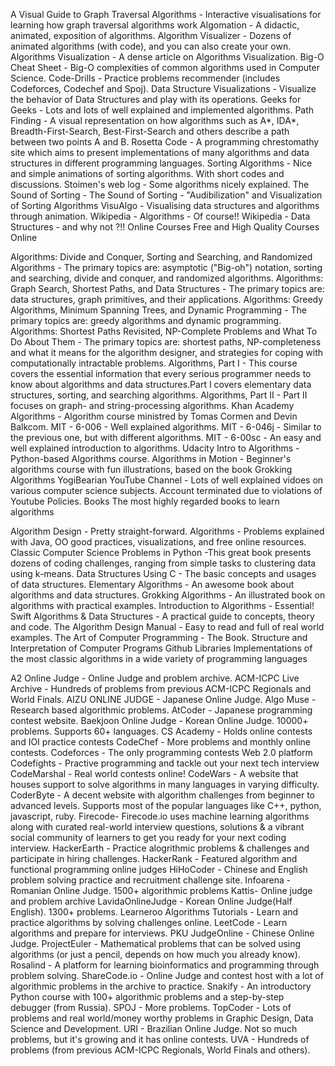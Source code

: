
A Visual Guide to Graph Traversal Algorithms - Interactive visualisations for learning how graph traversal algorithms work
Algomation - A didactic, animated, exposition of algorithms.
Algorithm Visualizer - Dozens of animated algorithms (with code), and you can also create your own.
Algorithms Visualization - A dense article on Algorithms Visualization.
Big-O Cheat Sheet - Big-O complexities of common algorithms used in Computer Science.
Code-Drills - Practice problems recommender (includes Codeforces, Codechef and Spoj).
Data Structure Visualizations - Visualize the behavior of Data Structures and play with its operations.
Geeks for Geeks - Lots and lots of well explained and implemented algorithms.
Path Finding - A visual representation on how algorithms such as A*, IDA*, Breadth-First-Search, Best-First-Search and others describe a path between two points A and B.
Rosetta Code - A programming chrestomathy site which aims to present implementations of many algorithms and data structures in different programming languages.
Sorting Algorithms - Nice and simple animations of sorting algorithms. With short codes and discussions.
Stoimen's web log - Some algorithms nicely explained.
The Sound of Sorting - The Sound of Sorting - "Audibilization" and Visualization of Sorting Algorithms
VisuAlgo - Visualising data structures and algorithms through animation.
Wikipedia - Algorithms - Of course!!
Wikipedia - Data Structures - and why not ?!!
Online Courses
Free and High Quality Courses Online

Algorithms: Divide and Conquer, Sorting and Searching, and Randomized Algorithms - The primary topics are: asymptotic ("Big-oh") notation, sorting and searching, divide and conquer, and randomized algorithms.
Algorithms: Graph Search, Shortest Paths, and Data Structures - The primary topics are: data structures, graph primitives, and their applications.
Algorithms: Greedy Algorithms, Minimum Spanning Trees, and Dynamic Programming - The primary topics are: greedy algorithms and dynamic programming.
Algorithms: Shortest Paths Revisited, NP-Complete Problems and What To Do About Them - The primary topics are: shortest paths, NP-completeness and what it means for the algorithm designer, and strategies for coping with computationally intractable problems.
Algorithms, Part I - This course covers the essential information that every serious programmer needs to know about algorithms and data structures.Part I covers elementary data structures, sorting, and searching algorithms.
Algorithms, Part II - Part II focuses on graph- and string-processing algorithms.
Khan Academy Algorithms - Algorithm course ministred by Tomas Cormen and Devin Balkcom.
MIT - 6-006 - Well explained algorithms.
MIT - 6-046j - Similar to the previous one, but with different algorithms.
MIT - 6-00sc - An easy and well explained introduction to algorithms.
Udacity Intro to Algorithms - Python-based Algorithms course.
Algorithms in Motion - Beginner's algorithms course with fun illustrations, based on the book Grokking Algorithms
YogiBearian YouTube Channel - Lots of well explained vidoes on various computer science subjects. Account terminated due to violations of Youtube Policies.
Books
The most highly regarded books to learn algorithms

Algorithm Design - Pretty straight-forward.
Algorithms - Problems explained with Java, OO good practices, visualizations, and free online resources.
Classic Computer Science Problems in Python -This great book presents dozens of coding challenges, ranging from simple tasks to clustering data using k-means.
Data Structures Using C - The basic concepts and usages of data structures.
Elementary Algorithms - An awesome book about algorithms and data structures.
Grokking Algorithms - An illustrated book on algorithms with practical examples.
Introduction to Algorithms - Essential!
Swift Algorithms & Data Structures - A practical guide to concepts, theory and code.
The Algorithm Design Manual - Easy to read and full of real world examples.
The Art of Computer Programming - The Book.
Structure and Interpretation of Computer Programs
Github Libraries
Implementations of the most classic algorithms in a wide variety of programming languages


A2 Online Judge - Online Judge and problem archive.
ACM-ICPC Live Archive - Hundreds of problems from previous ACM-ICPC Regionals and World Finals.
AIZU ONLINE JUDGE - Japanese Online Judge.
Algo Muse - Research based algorithmic problems.
AtCoder - Japanese programming contest website.
Baekjoon Online Judge - Korean Online Judge. 10000+ problems. Supports 60+ languages.
CS Academy - Holds online contests and IOI practice contests
CodeChef - More problems and monthly online contests.
Codeforces - The only programming contests Web 2.0 platform
Codefights - Practive programming and tackle out your next tech interview
CodeMarshal - Real world contests online!
CodeWars - A website that houses support to solve algorithms in many languages in varying difficulty.
CoderByte - A decent website with algorithm challenges from beginner to advanced levels. Supports most of the popular languages like C++, python, javascript, ruby.
Firecode- Firecode.io uses machine learning algorithms along with curated real-world interview questions, solutions & a vibrant social community of learners to get you ready for your next coding interview.
HackerEarth - Practice alogrithmic problems & challenges and participate in hiring challenges.
HackerRank - Featured algorithm and functional programming online judges
HiHoCoder - Chinese and English problem solving practice and recruitment challenge site.
Infoarena - Romanian Online Judge. 1500+ algorithmic problems
Kattis- Online judge and problem archive
LavidaOnlineJudge - Korean Online Judge(Half English). 1300+ problems.
Learneroo Algorithms Tutorials - Learn and practice algorithms by solving challenges online.
LeetCode - Learn algorithms and prepare for interviews.
PKU JudgeOnline - Chinese Online Judge.
ProjectEuler - Mathematical problems that can be solved using algorithms (or just a pencil, depends on how much you already know).
Rosalind - A platform for learning bioinformatics and programming through problem solving.
ShareCode.io - Online Judge and contest host with a lot of algorithmic problems in the archive to practice.
Snakify - An introductory Python course with 100+ algorithmic problems and a step-by-step debugger (from Russia).
SPOJ - More problems.
TopCoder - Lots of problems and real world/money worthy problems in Graphic Design, Data Science and Development.
URI - Brazilian Online Judge. Not so much problems, but it's growing and it has online contests.
UVA - Hundreds of problems (from previous ACM-ICPC Regionals, World Finals and others).

